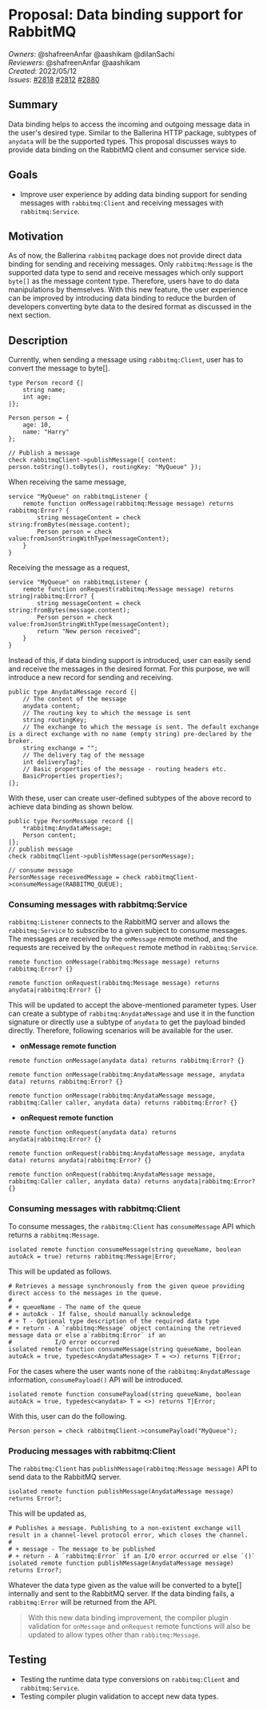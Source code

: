 # Proposal: Data binding support for RabbitMQ

_Owners_: @shafreenAnfar @aashikam @dilanSachi     
_Reviewers_: @shafreenAnfar @aashikam  
_Created_: 2022/05/12  
_Issues_: [#2818](https://github.com/ballerina-platform/ballerina-standard-library/issues/2818) [#2812](https://github.com/ballerina-platform/ballerina-standard-library/issues/2812) [#2880](https://github.com/ballerina-platform/ballerina-standard-library/issues/2880)

## Summary

Data binding helps to access the incoming and outgoing message data in the user's desired type. Similar to the Ballerina HTTP package, subtypes of `anydata` will be the supported types. This proposal discusses ways to provide data binding on the RabbitMQ client and consumer service side.

## Goals

- Improve user experience by adding data binding support for sending messages with `rabbitmq:Client` and receiving messages with `rabbitmq:Service`.

## Motivation

As of now, the Ballerina `rabbitmq` package does not provide direct data binding for sending and receiving messages. Only `rabbitmq:Message` is the supported data type to send and receive messages which only support `byte[]` as the message content type. Therefore, users have to do data manipulations by themselves. With this new feature, the user experience can be improved by introducing data binding to reduce the burden of developers converting byte data to the desired format as discussed in the next section.

## Description

Currently, when sending a message using `rabbitmq:Client`, user has to convert the message to byte[].

```ballerina
type Person record {|
    string name;
    int age;
|};

Person person = {
    age: 10,
    name: "Harry"
};

// Publish a message 
check rabbitmqClient->publishMessage({ content: person.toString().toBytes(), routingKey: "MyQueue" });
```

When receiving the same message,

```ballerina
service "MyQueue" on rabbitmqListener {
    remote function onMessage(rabbitmq:Message message) returns rabbitmq:Error? {
        string messageContent = check string:fromBytes(message.content);
        Person person = check value:fromJsonStringWithType(messageContent);
    }
}
```

Receiving the message as a request,
```ballerina
service "MyQueue" on rabbitmqListener {
    remote function onRequest(rabbitmq:Message message) returns string|rabbitmq:Error? {
        string messageContent = check string:fromBytes(message.content);
        Person person = check value:fromJsonStringWithType(messageContent);
        return "New person received";
    }
}
```

Instead of this, if data binding support is introduced, user can easily send and receive the messages in the desired format.
For this purpose, we will introduce a new record for sending and receiving.
```ballerina
public type AnydataMessage record {|
    // The content of the message
    anydata content;
    // The routing key to which the message is sent
    string routingKey;
    // The exchange to which the message is sent. The default exchange is a direct exchange with no name (empty string) pre-declared by the broker.
    string exchange = "";
    // The delivery tag of the message
    int deliveryTag?;
    // Basic properties of the message - routing headers etc.
    BasicProperties properties?;
|};
```
With these, user can create user-defined subtypes of the above record to achieve data binding as shown below.
```ballerina
public type PersonMessage record {|
    *rabbitmq:AnydataMessage;
    Person content;
|};
// publish message
check rabbitmqClient->publishMessage(personMessage);

// consume message
PersonMessage receivedMessage = check rabbitmqClient->consumeMessage(RABBITMQ_QUEUE);
```

### Consuming messages with rabbitmq:Service

`rabbitmq:Listener` connects to the RabbitMQ server and allows the `rabbitmq:Service` to subscribe to a given subject to consume messages. The messages are received by the `onMessage` remote method, and the requests are received by the `onRequest` remote method in `rabbitmq:Service`.

```ballerina
remote function onMessage(rabbitmq:Message message) returns rabbitmq:Error? {}

remote function onRequest(rabbitmq:Message message) returns anydata|rabbitmq:Error? {}
```

This will be updated to accept the above-mentioned parameter types. User can create a subtype of `rabbitmq:AnydataMessage` and use it in the function signature or directly use a subtype of `anydata` to get the payload binded directly.
Therefore, following scenarios will be available for the user.

- **onMessage remote function**
```ballerina
remote function onMessage(anydata data) returns rabbitmq:Error? {}
```
```ballerina
remote function onMessage(rabbitmq:AnydataMessage message, anydata data) returns rabbitmq:Error? {}
```
```ballerina
remote function onMessage(rabbitmq:AnydataMessage message, rabbitmq:Caller caller, anydata data) returns rabbitmq:Error? {}
```
- **onRequest remote function**
```ballerina
remote function onRequest(anydata data) returns anydata|rabbitmq:Error? {}
```
```ballerina
remote function onRequest(rabbitmq:AnydataMessage message, anydata data) returns anydata|rabbitmq:Error? {}
```
```ballerina
remote function onRequest(rabbitmq:AnydataMessage message, rabbitmq:Caller caller, anydata data) returns anydata|rabbitmq:Error? {}
```
### Consuming messages with rabbitmq:Client

To consume messages, the `rabbitmq:Client` has `consumeMessage` API which returns a `rabbitmq:Message`.
```ballerina
isolated remote function consumeMessage(string queueName, boolean autoAck = true) returns rabbitmq:Message|Error;
```
This will be updated as follows.
```ballerina
# Retrieves a message synchronously from the given queue providing direct access to the messages in the queue.
#
# + queueName - The name of the queue
# + autoAck - If false, should manually acknowledge
# + T - Optional type description of the required data type
# + return - A `rabbitmq:Message` object containing the retrieved message data or else a`rabbitmq:Error` if an
#            I/O error occurred
isolated remote function consumeMessage(string queueName, boolean autoAck = true, typedesc<AnydataMessage> T = <>) returns T|Error;
```
For the cases where the user wants none of the `rabbitmq:AnydataMessage` information, `consumePayload()` API will be introduced.
```ballerina
isolated remote function consumePayload(string queueName, boolean autoAck = true, typedesc<anydata> T = <>) returns T|Error;
```
With this, user can do the following.
```ballerina
Person person = check rabbitmqClient->consumePayload("MyQueue");
```
### Producing messages with rabbitmq:Client

The `rabbitmq:Client` has `publishMessage(rabbitmq:Message message)` API to send data to the RabbitMQ server.
```ballerina
isolated remote function publishMessage(AnydataMessage message) returns Error?;
```
This will be updated as,
```ballerina
# Publishes a message. Publishing to a non-existent exchange will result in a channel-level protocol error, which closes the channel.
#
# + message - The message to be published
# + return - A `rabbitmq:Error` if an I/O error occurred or else `()`
isolated remote function publishMessage(AnydataMessage message) returns Error?;
```
Whatever the data type given as the value will be converted to a byte[] internally and sent to the RabbitMQ server. If the data binding fails, a `rabbitmq:Error` will be returned from the API.

> With this new data binding improvement, the compiler plugin validation for `onMessage` and `onRequest` remote functions will also be updated to allow types other than `rabbitmq:Message`.

## Testing

- Testing the runtime data type conversions on `rabbitmq:Client` and `rabbitmq:Service`.
- Testing compiler plugin validation to accept new data types.
